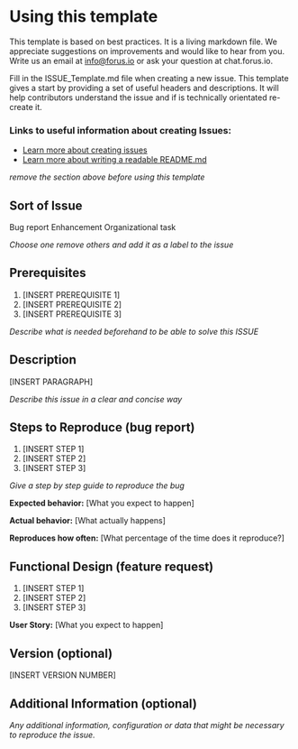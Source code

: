 # Using this template

This template is based on best practices. It is a living markdown file. We appreciate suggestions on improvements and would like to hear from you. Write us an email at info@forus.io or ask your question at chat.forus.io.

Fill in the ISSUE_Template.md file when creating a new issue. This template gives a start by providing a set of useful headers and descriptions. It will help contributors understand the issue and if is technically orientated re-create it.

### Links to useful information about creating Issues:

* [Learn more about creating issues](https://guides.github.com/features/issues/)
* [Learn more about writing a readable README.md](https://open-source-guide.18f.gov/making-readmes-readable/)

*remove the section above before using this template*

## Sort of Issue

Bug report
Enhancement
Organizational task

*Choose one remove others and add it as a label to the issue*

## Prerequisites

1. [INSERT PREREQUISITE 1]
2. [INSERT PREREQUISITE 2]
3. [INSERT PREREQUISITE 3]

*Describe what is needed beforehand to be able to solve this ISSUE*

## Description

[INSERT PARAGRAPH]

*Describe this issue in a clear and concise way*

## Steps to Reproduce (bug report)

1. [INSERT STEP 1]
2. [INSERT STEP 2]
3. [INSERT STEP 3]

*Give a step by step guide to reproduce the bug*

**Expected behavior:** [What you expect to happen]

**Actual behavior:** [What actually happens]

**Reproduces how often:** [What percentage of the time does it reproduce?]

## Functional Design (feature request)

1. [INSERT STEP 1]
2. [INSERT STEP 2]
3. [INSERT STEP 3]

**User Story:** [What you expect to happen]

## Version (optional)

[INSERT VERSION NUMBER]

## Additional Information (optional)

*Any additional information, configuration or data that might be necessary to reproduce the issue.*

